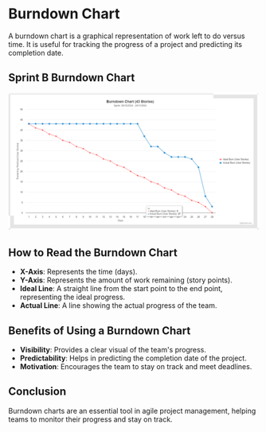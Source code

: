 # Burndown Chart

A burndown chart is a graphical representation of work left to do versus time. It is useful for tracking the progress of a project and predicting its completion date.

## Sprint B Burndown Chart

![Burndown Chart](burndown_chart_sprintB.png)

## How to Read the Burndown Chart

- **X-Axis**: Represents the time (days).
- **Y-Axis**: Represents the amount of work remaining (story points).
- **Ideal Line**: A straight line from the start point to the end point, representing the ideal progress.
- **Actual Line**: A line showing the actual progress of the team.

## Benefits of Using a Burndown Chart

- **Visibility**: Provides a clear visual of the team's progress.
- **Predictability**: Helps in predicting the completion date of the project.
- **Motivation**: Encourages the team to stay on track and meet deadlines.

## Conclusion

Burndown charts are an essential tool in agile project management, helping teams to monitor their progress and stay on track.
